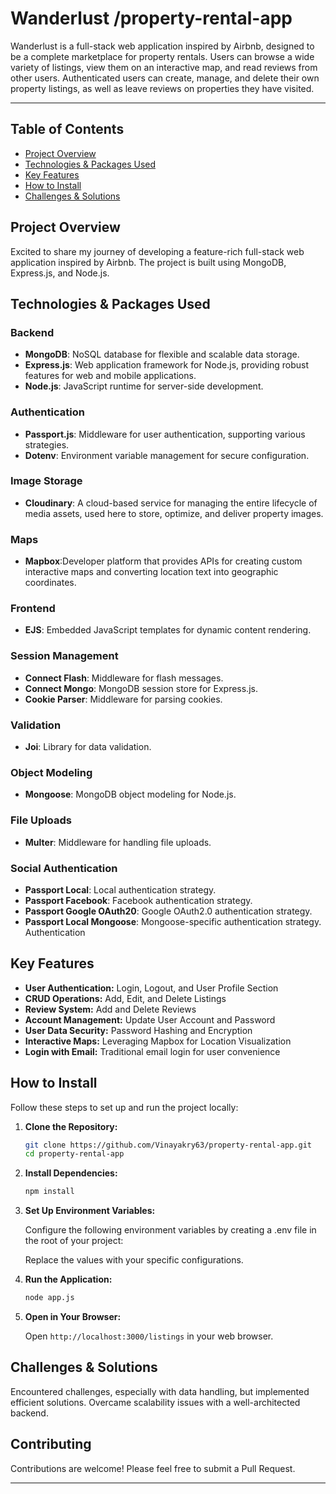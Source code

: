 
# Wanderlust /property-rental-app
Wanderlust is a full-stack web application inspired by Airbnb, designed to be a complete marketplace for property rentals. Users can browse a wide variety of listings, view them on an interactive map, and read reviews from other users. Authenticated users can create, manage, and delete their own property listings, as well as leave reviews on properties they have visited. 


---

## Table of Contents

-   [Project Overview](#project-overview)
-   [Technologies & Packages Used](#technologies--packages-used)
-   [Key Features](#key-features)
-   [How to Install](#how-to-install)
-   [Challenges & Solutions](#challenges--solutions)




## Project Overview

Excited to share my journey of developing a feature-rich full-stack web application inspired by Airbnb. The project is built using MongoDB, Express.js, and Node.js.

## Technologies & Packages Used

### Backend

-   **MongoDB**: NoSQL database for flexible and scalable data storage.
-   **Express.js**: Web application framework for Node.js, providing robust features for web and mobile applications.
-   **Node.js**: JavaScript runtime for server-side development.

### Authentication

-   **Passport.js**: Middleware for user authentication, supporting various strategies.
-   **Dotenv**: Environment variable management for secure configuration.

### Image Storage

-   **Cloudinary**: A cloud-based service for managing the entire lifecycle of  media assets, used here to store, optimize, and deliver property images.

### Maps

-   **Mapbox**:Developer platform that provides APIs for creating custom interactive maps and converting location text into geographic coordinates.

### Frontend

-   **EJS**: Embedded JavaScript templates for dynamic content rendering.

### Session Management

-   **Connect Flash**: Middleware for flash messages.
-   **Connect Mongo**: MongoDB session store for Express.js.
-   **Cookie Parser**: Middleware for parsing cookies.

### Validation

-   **Joi**: Library for data validation.

### Object Modeling

-   **Mongoose**: MongoDB object modeling for Node.js.

### File Uploads

-   **Multer**: Middleware for handling file uploads.

### Social Authentication

-   **Passport Local**: Local authentication strategy.
-   **Passport Facebook**: Facebook authentication strategy.
-   **Passport Google OAuth20**: Google OAuth2.0 authentication strategy.
-   **Passport Local Mongoose**: Mongoose-specific authentication strategy.
    Authentication

## Key Features

-   **User Authentication:** Login, Logout, and User Profile Section
-   **CRUD Operations:** Add, Edit, and Delete Listings
-   **Review System:** Add and Delete Reviews
-   **Account Management:** Update User Account and Password
-   **User Data Security:** Password Hashing and Encryption
-   **Interactive Maps:** Leveraging Mapbox for Location Visualization
-   **Login with Email:** Traditional email login for user convenience

## How to Install

Follow these steps to set up and run the project locally:

1.  **Clone the Repository:**

    ```bash
    git clone https://github.com/Vinayakry63/property-rental-app.git
    cd property-rental-app
    ```

2.  **Install Dependencies:**

    ```bash
    npm install
    ```

3.  **Set Up Environment Variables:**

    Configure the following environment variables by creating a .env file in the root of your project:

     Replace the values with your specific configurations.

4.  **Run the Application:**

    ```bash
    node app.js
    ```

5.  **Open in Your Browser:**

    Open `http://localhost:3000/listings` in your web browser.

## Challenges & Solutions

Encountered challenges, especially with data handling, but implemented efficient solutions. Overcame scalability issues with a well-architected backend.


## Contributing

Contributions are welcome! Please feel free to submit a Pull Request.

---
